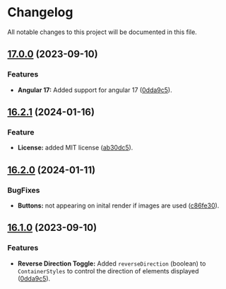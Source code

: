 # Changelog

All notable changes to this project will be documented in this file.

## [17.0.0](https://github.com/Karim-Nabarawi/angular-horizontal-scroll/compare/vv16.2.1...v17.0.0) (2023-09-10)

### Features

- **Angular 17:** Added support for angular 17 ([0dda9c5](https://github.com/Karim-Nabarawi/angular-horizontal-scroll/commit/0dda9c515d1ba120be686a07a3c5fd4c58e81d1b)).

## [16.2.1](https://github.com/Karim-Nabarawi/angular-horizontal-scroll/compare/v16.2.0...v16.2.1) (2024-01-16)

### Feature

- **License:** added MIT license ([ab30dc5](https://github.com/Karim-Nabarawi/angular-horizontal-scroll/commit/ab30dc58d7142d8525db958a4a2f2483bd119a78)).

## [16.2.0](https://github.com/Karim-Nabarawi/angular-horizontal-scroll/compare/v16.1.0...v16.2.0) (2024-01-11)

### BugFixes

- **Buttons:** not appearing on inital render if images are used ([c86fe30](https://github.com/Karim-Nabarawi/angular-horizontal-scroll/commit/c86fe30979dbf5b1611d39e4bd7f9b0c79bea8a2)).

## [16.1.0](https://github.com/Karim-Nabarawi/angular-horizontal-scroll/compare/v16.0.0...v16.1.0) (2023-09-10)

### Features

- **Reverse Direction Toggle:** Added `reverseDirection` (boolean) to `ContainerStyles` to control the direction of elements displayed ([0dda9c5](https://github.com/Karim-Nabarawi/angular-horizontal-scroll/commit/0dda9c515d1ba120be686a07a3c5fd4c58e81d1b)).
